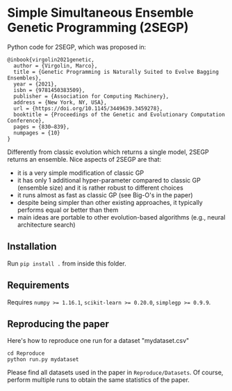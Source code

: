 # Simple Simultaneous Ensemble Genetic Programming (2SEGP)

Python code for 2SEGP, which was proposed in:

```
@inbook{virgolin2021genetic,
  author = {Virgolin, Marco},
  title = {Genetic Programming is Naturally Suited to Evolve Bagging Ensembles},
  year = {2021},
  isbn = {9781450383509},
  publisher = {Association for Computing Machinery},
  address = {New York, NY, USA},
  url = {https://doi.org/10.1145/3449639.3459278},
  booktitle = {Proceedings of the Genetic and Evolutionary Computation Conference},
  pages = {830–839},
  numpages = {10}
}
```

Differently from classic evolution which returns a single model, 2SEGP returns an ensemble.
Nice aspects of 2SEGP are that:
- it is a very simple modification of classic GP
- it has only 1 additional hyper-parameter compared to classic GP (ensemble size) and it is rather robust to different choices
- it runs almost as fast as classic GP (see Big-O's in the paper)
- despite being simpler than other existing approaches, it typically performs equal or better than them
- main ideas are portable to other evolution-based algorithms (e.g., neural architecture search)


## Installation
Run `pip install .` from inside this folder.

## Requirements
Requires `numpy >= 1.16.1`, `scikit-learn >= 0.20.0`, `simplegp >= 0.9.9`.

## Reproducing the paper
Here's how to reproduce one run for a dataset "mydataset.csv"
```
cd Reproduce
python run.py mydataset
```
Please find all datasets used in the paper in `Reproduce/Datasets`.
Of course, perform multiple runs to obtain the same statistics of the paper.